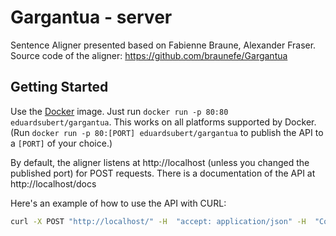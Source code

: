 # Gargantua - server
Sentence Aligner presented based on Fabienne Braune, Alexander Fraser. Source code of the aligner: https://github.com/braunefe/Gargantua

## Getting Started

Use the [Docker](https://www.docker.com/) image. Just run ```docker run -p 80:80 eduardsubert/gargantua```. This works on all platforms supported by Docker. (Run ```docker run -p 80:[PORT] eduardsubert/gargantua``` to publish the API to a ```[PORT]``` of your choice.)

By default, the aligner listens at http://localhost (unless you changed the published port) for POST requests. There is a documentation of the API at http://localhost/docs

Here's an example of how to use the API with CURL:

```bash
curl -X POST "http://localhost/" -H  "accept: application/json" -H  "Content-Type: application/json" -d "{\"source_tokenized\":\"Action taken on Parliament 's resolutions : see Minutes\Documents received : see Minutes\Written statements ( Rule 116 ) : see Minutes\Texts of agreements forwarded by the Council : see Minutes\Membership of Parliament : see Minutes\Membership of committees and delegations : see Minutes\Future action in the field of patents ( motions for resolutions tabled ) : see Minutes\Agenda for next sitting : see Minutes\Closure of sitting\",\"source_untokenized\":\"Action taken on Parliament's resolutions: see Minutes\Documents received: see Minutes\Written statements (Rule 116): see Minutes\Texts of agreements forwarded by the Council: see Minutes\Membership of Parliament: see Minutes\Membership of committees and delegations: see Minutes\Future action in the field of patents (motions for resolutions tabled): see Minutes\Agenda for next sitting: see Minutes\Closure of sitting\",\"target_tokenized\":\"Následný postup na základě usnesení Parlamentu : viz zápis\Předložení dokumentů : viz zápis\Písemná prohlášení ( článek 116 jednacího řádu ) : viz zápis\Texty smluv dodané Radou : viz zápis\Složení Parlamentu : viz zápis\Členství ve výborech a delegacích : viz zápis\Budoucí akce v oblasti patentů ( předložené návrhy usnesení ) : viz zápis\Pořad jednání příštího zasedání : viz zápis\Ukončení zasedání\",\"target_untokenized\":\"Následný postup na základě usnesení Parlamentu: viz zápis\Předložení dokumentů: viz zápis\Písemná prohlášení (článek 116 jednacího řádu): viz zápis\Texty smluv dodané Radou: viz zápis\Složení Parlamentu: viz zápis\Členství ve výborech a delegacích: viz zápis\Budoucí akce v oblasti patentů (předložené návrhy usnesení): viz zápis\Pořad jednání příštího zasedání: viz zápis\Ukončení zasedání\"}"
```
